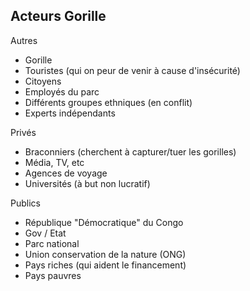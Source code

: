 ## Acteurs Gorille

Autres
- Gorille
- Touristes (qui on peur de venir à cause d'insécurité)
- Citoyens
- Employés du parc
- Différents groupes ethniques (en conflit)
- Experts indépendants

Privés
- Braconniers (cherchent à capturer/tuer les gorilles)
- Média, TV, etc
- Agences de voyage
- Universités (à but non lucratif)

Publics
- République "Démocratique" du Congo
- Gov / Etat
- Parc national
- Union conservation de la nature (ONG)
- Pays riches (qui aident le financement)
- Pays pauvres


